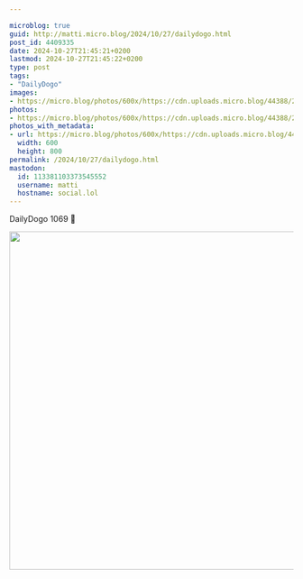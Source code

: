 ```yaml
---

microblog: true
guid: http://matti.micro.blog/2024/10/27/dailydogo.html
post_id: 4409335
date: 2024-10-27T21:45:21+0200
lastmod: 2024-10-27T21:45:22+0200
type: post
tags:
- "DailyDogo"
images:
- https://micro.blog/photos/600x/https://cdn.uploads.micro.blog/44388/2024/33126b5e502f46a791fc36e209941e60.jpg
photos:
- https://micro.blog/photos/600x/https://cdn.uploads.micro.blog/44388/2024/33126b5e502f46a791fc36e209941e60.jpg
photos_with_metadata:
- url: https://micro.blog/photos/600x/https://cdn.uploads.micro.blog/44388/2024/33126b5e502f46a791fc36e209941e60.jpg
  width: 600
  height: 800
permalink: /2024/10/27/dailydogo.html
mastodon:
  id: 113381103373545552
  username: matti
  hostname: social.lol
---
```

DailyDogo 1069 🐶

<img src="/media/uploads/2024/33126b5e502f46a791fc36e209941e60.jpg" width="600" alt="" />
